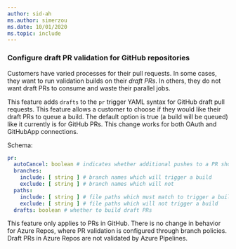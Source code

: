 ```yaml
---
author: sid-ah
ms.author: simerzou
ms.date: 10/01/2020
ms.topic: include
---
```


### Configure draft PR validation for GitHub repositories

Customers have varied processes for their pull requests. In some cases, they want to run validation builds on their _draft PRs_. In others, they do not want draft PRs to consume and waste their parallel jobs.

This feature adds `drafts` to the `pr` trigger YAML syntax for GitHub draft pull requests. This feature allows a customer to choose if they would like their draft PRs to queue a build. The default option is true (a build will be queued) like it currently is for GitHub PRs. This change works for both OAuth and GitHubApp connections.

Schema:

```yml
pr:
  autoCancel: boolean # indicates whether additional pushes to a PR should cancel in-progress runs for the same PR. Defaults to true
  branches:
    include: [ string ] # branch names which will trigger a build
    exclude: [ string ] # branch names which will not
  paths:
    include: [ string ] # file paths which must match to trigger a build
    exclude: [ string ] # file paths which will not trigger a build
  drafts: boolean # whether to build draft PRs
```

This feature only applies to PRs in GitHub. There is no change in behavior for Azure Repos, where PR validation is configured through branch policies. Draft PRs in Azure Repos are not validated by Azure Pipelines.